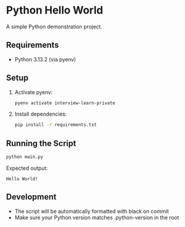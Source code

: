 # Python Hello World

A simple Python demonstration project.

## Requirements

- Python 3.13.2 (via pyenv)

## Setup

1. Activate pyenv:
   ```bash
   pyenv activate interview-learn-private
   ```
2. Install dependencies:
   ```bash
   pip install -r requirements.txt
   ```

## Running the Script

```bash
python main.py
```

Expected output:

```
Hello World!
```

## Development

- The script will be automatically formatted with black on commit
- Make sure your Python version matches .python-version in the root

